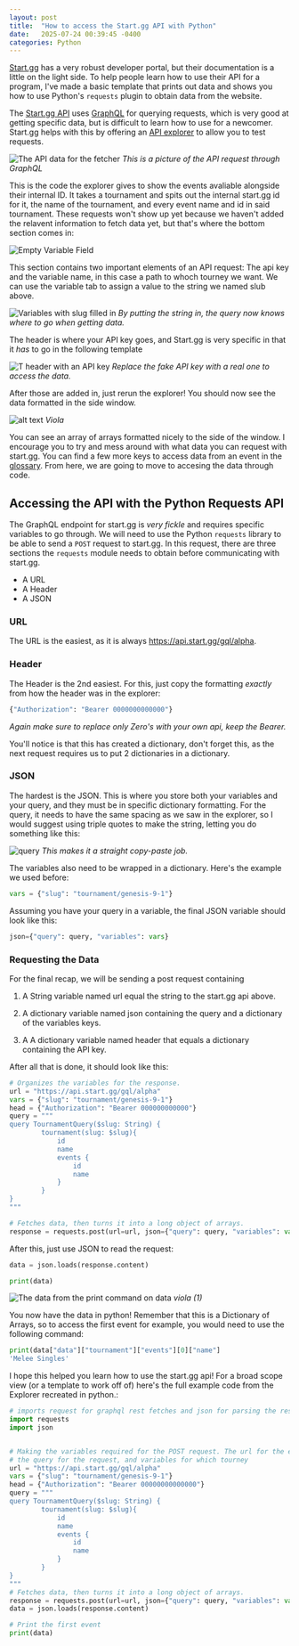 ```yaml
---
layout: post
title:  "How to access the Start.gg API with Python"
date:   2025-07-24 00:39:45 -0400
categories: Python
---
```

[Start.gg](https://start.gg/) has a very robust developer portal, but their documentation is a little on the light side. To help people learn how to use their API for a program, I've made a basic template that prints out data and shows you how to use Python's `requests` plugin to obtain data from the website.

The [Start.gg API](https://developer.start.gg/) uses [GraphQL](https://graphql.org/learn/) for querying requests, which is very good at getting specific data, but is difficult to learn how to use for a newcomer. Start.gg helps with this by offering an [API explorer](https://developer.start.gg/explorer/) to allow you to test requests. 

![The API data for the fetcher](/assets/startgg-api/APICoder.png)
*This is a picture of the API request through GraphQL*

This is the code the explorer gives to show the events avaliable alongside their internal ID. It takes a tournament and spits out the internal start.gg id for it, the name of the tournament, and every event name and id in said tournament. These requests won't show up yet because we haven't added the relavent information to fetch data yet, but that's where the bottom section comes in:

![Empty Variable Field](/assets/startgg-api/EmptyVarHead.png)

This section contains two important elements of an API request: The api key and the variable name, in this case a path to whoch tourney we want. We can use the variable tab to assign a value to the string we named slub above.

![Variables with slug filled in](/assets/startgg-api/VarHead.png)
*By putting the string in, the query now knows where to go when getting data.*

The header is where your API key goes, and Start.gg is very specific in that it *has* to go in the following template

![T header with an API key](/assets/startgg-api/APIKey.png)
*Replace the fake API key with a real one to access the data.*

After those are added in, just rerun the explorer! You should now see the data formatted in the side window.

![alt text](/assets/startgg-api/DataCollected.png)
*Viola*

You can see an array of arrays formatted nicely to the side of the window. I encourage you to try and mess around with what data you can request with start.gg. You can find a few more keys to access data from an event in the [glossary](https://developer.start.gg/docs/glossary). From here, we are going to move to accesing the data through code.

## Accessing the API with the Python Requests API

The GraphQL endpoint for start.gg is *very fickle* and requires specific variables to go through. We will need to use the Python `requests` library to be able to send a `POST` request to start.gg. In this request, there are three sections the `requests` module needs to obtain before communicating with start.gg.

* A URL
* A Header
* A JSON

### URL
The URL is the easiest, as it is always https://api.start.gg/gql/alpha.

### Header
The Header is the 2nd easiest. For this, just copy the formatting *exactly* from how the header was in the explorer:

 ```python
 {"Authorization": "Bearer 0000000000000"}
 ```

*Again make sure to replace only Zero's with your own api, keep the Bearer.*

You'll notice is that this has created a dictionary, don't forget this, as the next request requires us to put 2 dictionaries in a dictionary.

### JSON 
The hardest is the JSON. This is where you store both your variables and your query, and they must be in specific dictionary formatting. For the query, it needs to have the same spacing as we saw in the explorer, so I would suggest using triple quotes to make the string, letting you do something like this:

![query](/assets/startgg-api/query.png)
*This makes it a straight copy-paste job.*

The variables also need to be wrapped in a dictionary. Here's the example we used before:

```python
vars = {"slug": "tournament/genesis-9-1"}
```

Assuming you have your query in a variable, the final JSON variable should look like this:

```python
json={"query": query, "variables": vars}
```



### Requesting the Data
For the final recap, we will be sending a post request containing

1. A String variable named url equal the string to the start.gg api above. 

2. A dictionary variable named json containing the query and a dictionary of the variables keys.

3. A A dictionary variable named header that equals a dictionary containing the API key.

After all that is done, it should look like this:

```python
# Organizes the variables for the response.
url = "https://api.start.gg/gql/alpha"
vars = {"slug": "tournament/genesis-9-1"}
head = {"Authorization": "Bearer 000000000000"}
query = """ 
query TournamentQuery($slug: String) {
		tournament(slug: $slug){
			id
			name
			events {
				id
				name
			}
		}
}
"""

# Fetches data, then turns it into a long object of arrays.
response = requests.post(url=url, json={"query": query, "variables": vars}, headers=head) 
```

After this, just use JSON to read the request:

```python
data = json.loads(response.content)

print(data)
```

![The data from the print command on data](/assets/startgg-api/Data.png)
*viola (1)*

You now have the data in python! Remember that this is a Dictionary of Arrays, so to access the first event for example, you would need to use the following command:

```python
print(data["data"]["tournament"]["events"][0]["name"]
'Melee Singles'
```

I hope this helped you learn how to use the start.gg api! For a broad scope view (or a template to work off of) here's the full example code from the Explorer recreated in python.:

```python
# imports request for graphql rest fetches and json for parsing the result.
import requests 
import json


# Making the variables required for the POST request. The url for the endpoint, the header for the api token, 
# the query for the request, and variables for which tourney
url = "https://api.start.gg/gql/alpha"
vars = {"slug": "tournament/genesis-9-1"}
head = {"Authorization": "Bearer 00000000000000"}
query = """ 
query TournamentQuery($slug: String) {
		tournament(slug: $slug){
			id
			name
			events {
				id
				name
			}
		}
}
"""
# Fetches data, then turns it into a long object of arrays.
response = requests.post(url=url, json={"query": query, "variables": vars}, headers=head) 
data = json.loads(response.content)

# Print the first event
print(data)
```